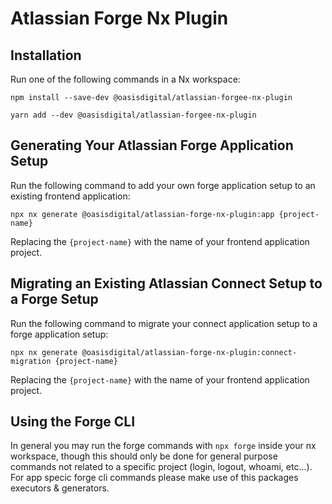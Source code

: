# Atlassian Forge Nx Plugin

## Installation

Run one of the following commands in a Nx workspace:

`npm install --save-dev @oasisdigital/atlassian-forgee-nx-plugin`

`yarn add --dev @oasisdigital/atlassian-forgee-nx-plugin`

## Generating Your Atlassian Forge Application Setup

Run the following command to add your own forge application setup to an existing frontend application:

`npx nx generate @oasisdigital/atlassian-forge-nx-plugin:app {project-name}`

Replacing the `{project-name}` with the name of your frontend application project.

## Migrating an Existing Atlassian Connect Setup to a Forge Setup

Run the following command to migrate your connect application setup to a forge application setup:

`npx nx generate @oasisdigital/atlassian-forge-nx-plugin:connect-migration {project-name}`

Replacing the `{project-name}` with the name of your frontend application project.

## Using the Forge CLI

In general you may run the forge commands with `npx forge` inside your nx workspace, though this should only be done for general purpose commands not related to a specific project (login, logout, whoami, etc...). For app specic forge cli commands please make use of this packages executors & generators.
